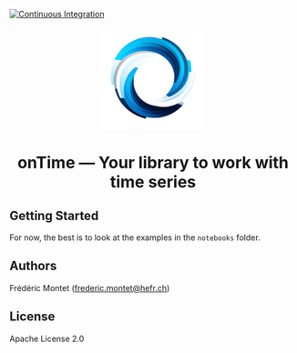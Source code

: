 [![Continuous Integration](https://github.com/fredmontet/ontime/actions/workflows/ci.yml/badge.svg)](https://github.com/fredmontet/ontime/actions/workflows/ci.yml)

<div align="center">
    <img src="res/ontime-logo.png" width="180" title="hover text">
    <h1>onTime — Your library to work with time series</h1>
</div>

## Getting Started

For now, the best is to look at the examples in the `notebooks` folder.

## Authors

Frédéric Montet (frederic.montet@hefr.ch)

## License

Apache License 2.0
